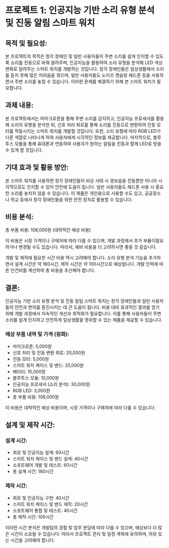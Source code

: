 # 프로젝트 1: 인공지능 기반 소리 유형 분석 및 진동 알림 스마트 워치

## 목적 및 필요성:

본 프로젝트의 목적은 청각 장애인 및 일반 사용자들이 주변 소리를 쉽게 인지할 수 있도록 소리를 진동으로 바꿔 알려주며, 인공지능을 활용하여 소리 유형을 분석해 LED 색상 변화로 알려주는 스마트 워치를 개발하는 것입니다. 청각 장애인들은 일상생활에서 소리를 듣지 못해 많은 어려움을 겪으며, 일반 사용자들도 노이즈 캔슬링 헤드폰 등을 사용하면서 주변 소리를 놓칠 수 있습니다. 이러한 문제를 해결하기 위해 본 스마트 워치가 필요합니다.

## 과제 내용:

본 프로젝트에서는 마이크로폰을 통해 주변 소리를 감지하고, 인공지능 프로세서를 활용해 소리의 유형을 분석한 뒤, 신호 처리 회로를 통해 소리를 진동으로 변환하여 진동 모터를 작동시키는 스마트 워치를 개발할 것입니다. 또한, 소리 유형에 따라 RGB LED가 다른 색깔로 나타나게 하여 사용자에게 시각적인 정보를 제공합니다. 마지막으로, 블루투스 모듈을 통해 휴대폰과 연동하여 사용자가 원하는 알림을 진동과 함께 LED로 받을 수 있게 할 것입니다.

## 기대 효과 및 활용 방안:

본 스마트 워치를 사용하면 청각 장애인들이 비상 사태 시 경보음을 진동뿐만 아니라 시각적으로도 인지할 수 있어 안전에 도움이 됩니다. 일반 사용자들도 헤드폰 사용 시 중요한 소리를 놓치지 않을 수 있습니다. 이 제품은 개인용으로 사용할 수도 있고, 공공장소나 학교 등에서 청각 장애인들을 위한 안전 장치로 활용할 수 있습니다.

## 비용 분석:

총 부품 비용: 108,000원 (대략적인 예상 비용)

이 비용은 시장 가격이나 구매처에 따라 다를 수 있으며, 개발 과정에서 추가 부품이필요하거나 변경될 수도 있습니다. 따라서, 예비 비용을 더 고려하시면 좋을 것 같습니다.

개발 및 제작에 필요한 시간 비용 역시 고려해야 합니다. 소리 유형 분석 기능을 추가하면서 설계 시간은 약 160시간, 제작 시간은 약 100시간으로 예상됩니다. 개발 인력에 따른 인건비를 계산하여 총 비용을 추산해야 합니다.

## 결론:

인공지능 기반 소리 유형 분석 및 진동 알림 스마트 워치는 청각 장애인들과 일반 사용자들의 안전과 편의를 증진시키는 데 큰 도움이 됩니다. 비용 대비 효과적인 결과를 얻기 위해 개발 과정에서 지속적인 개선과 최적화가 필요합니다. 이를 통해 사용자들이 주변 소리를 쉽게 인지하고 안전하게 일상생활을 영위할 수 있는 제품을 제공할 수 있습니다.

### 예상 부품 내역 및 가격 (원화):

-   마이크로폰: 5,000원
-   신호 처리 및 진동 변환 회로: 20,000원
-   진동 모터: 5,000원
-   스마트 워치 케이스 및 밴드: 25,000원
-   배터리: 10,000원
-   블루투스 모듈: 10,000원
-   인공지능 프로세서 (소리 분석): 30,000원
-   RGB LED: 3,000원
-   총 부품 비용: 108,000원

이 비용은 대략적인 예상 비용이며, 시장 가격이나 구매처에 따라 다를 수 있습니다.

## 설계 및 제작 시간:

### 설계 시간:

-   회로 및 인공지능 설계: 60시간
-   스마트 워치 케이스 및 밴드 설계: 40시간
-   소프트웨어 개발 및 테스트: 60시간
-   총 설계 시간: 160시간

### 제작 시간:

-   회로 및 인공지능 구현: 40시간
-   스마트 워치 케이스 및 밴드 제작: 20시간
-   소프트웨어 통합 및 테스트: 40시간
-   총 제작 시간: 100시간

이러한 시간 분석은 개발팀의 경험 및 업무 분담에 따라 다를 수 있으며, 예상보다 더 많은 시간이 소요될 수 있습니다. 따라서 프로젝트 관리 및 일정 계획에 유의하며, 여유 있는 시간을 고려해야 합니다.
